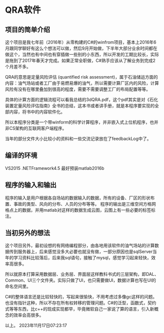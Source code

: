 # QRA软件

## 项目的简单介绍

这个项目是我七年前（2016年）从零构建的C#的winfrom项目，基本上2016年6月跟同学聊好有这么个想法可以做，然后9月开始做，下半年大部分业余时间都在做这个，当然也有中间也有穿插做一些别的小东西，所以开发的工期比较长，实际是拖到了2017年春天才完成。如果正常全职做，C#熟手应该从了解业务到完成2个月差不多。  

QRA的意思是定量风险评估 (quantified risk assessment)，属于石油储运方面的内容：油气场站或者工厂由于易燃易爆的油气，所以需要计算厂区内的风险，计算风险有没有在哪里叠加到很高的程度，需要不需要调整工厂的布局配置等等。

具体的计算方面的逻辑流程可以看我总结的3dQRA.pdf，这个pdf其实是对《石化装置定量风险评估指南》全书的总结，这本书或者讲手册，就是本程序要实现的全部内容，将书中的内容软件化。

所以本程序分类是一个带winform的科学计算程序，并非嵌入式上位机程序，也并非CS架构的互联网客户端程序。 

当年的部分文件大小比较小的资料和一些交流记录放在了feedbackLog中了。 

## 编译的环境  

VS2015 
.NETFramework4.5 
最好预装matlab2016b

## 程序的输入和输出  

程序的输入是用户根据各自场站的数据输入的数据，所有的设备、厂区的形状布置、事故的类型、风向的分布、人员的分布等等。 
程序的输出是三维空间方格网格点上的数据，并用matlab对这样的数据生成云图，云图上有一些必要的标签标注。 

## 当初另外的想法  

这个项目另外，最初设想的有网络编程部分，由各地用该软件的油气场站的计算数据传到服务器上，后来感觉没多大必要也就没有做，一部分原因也是sqlServer当年的学习资料比较落后，后来我sql语句，接触了mysql，感觉学习起来轻快，效率高很多。    

所以就原本打算采用数据层、业务层、界面层这样教科书式的三层架构，即DAL、Common、UI三个文件夹。实际只做了UI，也只需要做UI，数据计算也写在UI的命名空间里。  

C#的整体语言还是比较轻快的，写起来很愉快，不用考虑过多像gc这样的问题。也没有指针这种，所以不存在所有权转移的管理问题。C#的泛型，函数式，契约式等等东西，比c++的现成实现都早，毕竟微软自己一家说了算的语言，引入新概念的效率会高很多。

以上。 
2023年11月17日07:23:17    